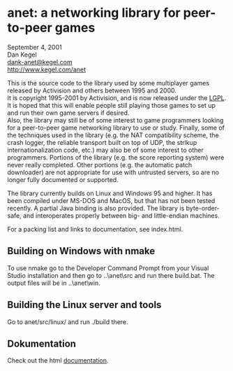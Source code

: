 # anet: a networking library for peer-to-peer games #
September 4, 2001<br>
Dan Kegel<br>
dank-anet@kegel.com<br>
http://www.kegel.com/anet

This is the source code to the library used by some multiplayer games 
released by Activision and others between 1995 and 2000.  
It is copyright 1995-2001 by Activision, and is now released under the [LGPL](LICENSE).
It is hoped that this will enable people still playing those games to set 
up and run their own game servers if desired.  
Also, the library may still be of some interest to game programmers looking for
a peer-to-peer game networking library to use or study.
Finally, some of the techniques used in the library (e.g. the NAT compatibility 
scheme, the crash logger, the reliable transport built on top of UDP, 
the strlkup internationalization code, etc.)
may also be of some interest to other programmers.  Portions of the library
(e.g. the score reporting system) were never really completed.  Other
portions (e.g. the automatic patch downloader) are not appropriate for use
with untrusted servers, so are no longer fully documented or supported.

The library currently builds on Linux and Windows 95 and higher.  It has been
compiled under MS-DOS and MacOS, but that has not been tested recently.  A
partial Java binding is also provided.  The library is byte-order-safe,
and interoperates properly between big- and little-endian machines.

For a packing list and links to documentation, see index.html.

## Building on Windows with nmake

To use nmake go to the Developer Command Prompt from your Visual Studio installation and then go to ..\anet\src and run there build.bat. The output files will be in ..\anet\win\.

## Building the Linux server and tools ##

Go to anet/src/linux/ and run ./build there.

## Dokumentation ##

Check out the html [documentation](./doc/index.html).